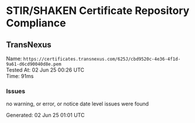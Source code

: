 # STIR/SHAKEN Certificate Repository Compliance

## TransNexus

Name: `https://certificates.transnexus.com/625J/cbd9520c-4e36-4f1d-9a61-d6cd90040d8e.pem`\
Tested At: 02 Jun 25 00:26 UTC\
Time: 91ms

### Issues

no warning, or error, or notice date level issues were found

Generated: 02 Jun 25 01:01 UTC